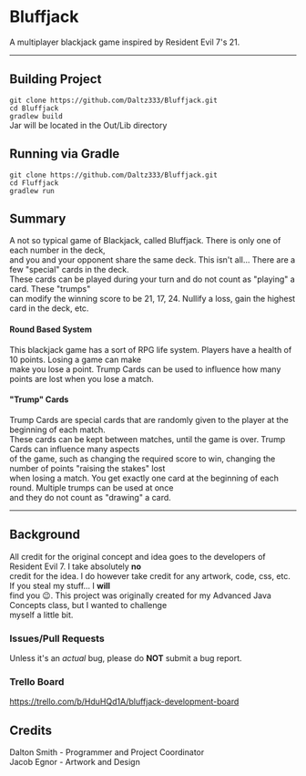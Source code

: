 # Bluffjack
A multiplayer blackjack game inspired by Resident Evil 7's 21.

<hr/>

## Building Project
`git clone https://github.com/Daltz333/Bluffjack.git`  
`cd Bluffjack`  
`gradlew build`  
Jar will be located in the Out/Lib directory

## Running via Gradle
`git clone https://github.com/Daltz333/Bluffjack.git`  
`cd Fluffjack`  
`gradlew run`  

## Summary
A not so typical game of Blackjack, called Bluffjack. There is only one of each number in the deck,  
and you and your opponent share the same deck. This isn't all... There are a few "special" cards in the deck.  
These cards can be played during your turn and do not count as "playing" a card. These "trumps"  
can modify the winning score to be 21, 17, 24. Nullify a loss, gain the highest card in the deck, etc.

#### Round Based System
This blackjack game has a sort of RPG life system. Players have a health of 10 points. Losing a game can make  
make you lose a point. Trump Cards can be used to influence how many points are lost when you lose a match.

#### "Trump" Cards
Trump Cards are special cards that are randomly given to the player at the beginning of each match.  
These cards can be kept between matches, until the game is over. Trump Cards can influence many aspects  
of the game, such as changing the required score to win, changing the number of points "raising the stakes" lost  
when losing a match. You get exactly one card at the beginning of each round. Multiple trumps can be used at once  
and they do not count as "drawing" a card.

<hr/>

## Background
All credit for the original concept and idea goes to the developers of Resident Evil 7. I take absolutely **no**  
credit for the idea. I do however take credit for any artwork, code, css, etc. If you steal my stuff... I **will**  
find you 😉. This project was originally created for my Advanced Java Concepts class, but I wanted to challenge  
myself a little bit. 

### Issues/Pull Requests
Unless it's an *actual* bug, please do **NOT** submit a bug report.

### Trello Board
https://trello.com/b/HduHQd1A/bluffjack-development-board

## Credits
Dalton Smith - Programmer and Project Coordinator  
Jacob Egnor  - Artwork and Design  
